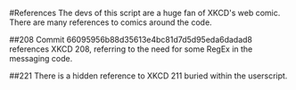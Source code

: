 #References
The devs of this script are a huge fan of XKCD's web comic. There are many references to comics around the code.

##208
Commit 66095956b88d35613e4bc81d7d5d95eda6dadad8 references XKCD 208, referring to the need for some RegEx in the messaging code.

##221
There is a hidden reference to XKCD 211 buried within the userscript.